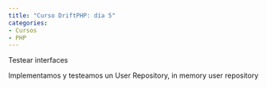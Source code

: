 ```yaml
---
title: "Curso DriftPHP: día 5"
categories:
- Cursos
- PHP
---
```


Testear interfaces

Implementamos y testeamos un User Repository, in memory user repository

<!-- more ->

## Notas tomadas

Hoy me toca compartir pantalla. Hay pocas notas, pero habrá mucho código

Vamos a testear una implementación del User Repositorio

Tenemos una interfaz, ¿para qué sirven las interfaces? Para poder intercambiar
implementaciones

¿Cada implementación de la interfaz, tiene sus tests? Si lo haces así,
realmente, no estás testeando "nada". Testeas todo, pero realmente no sabes si
son exactamente implementaciones de la misma interfaz

A nivel conceptual, hay que testear el repositorio a nivel funcional, para poder
asegurar a un tercero que todas mis implementaciones son intercambiables

Esto es un buen punto a favor para una librería, asegurar que todas las
implementaciones son intercambiables. No me vale un test para cada implementación,
porque quizá no sean los mismos tests. Tiene que haber un test que ataquen
las mismas implementaciones

Así, no es suficiente hacer un test con mock, porque el mock no es ninguna
implementación

Marc nos va a enseñar la única forma de hacerlo bien :D :D

Le gusta más el test de usuario, funcional (de aceptación) que el unitario.
Esos tests le permiten refactorizar a lo bestia (claro). Para él, la unidad es
la API entera. A Marc no le gusta mucho hablar de unitarios/integración/...

Para comenzar a escribir tests de PHPUnit, hay que cargar el bridge de PHPUnit
que proporciona DriftPHP

Mi clase de test es abstracta, porque testeamos la interfaz, así que no puedo
ejecutar los tests, todavía

Un método abstracto del test abstracto me devolverá la implementación del
repositorio. El test de la interfaz tiene esta pinta:

```
abstract class UserRepositoryTest extends TestCase {

  /** @var LoopInterface */
  private $loop;

  abstract protected function createEmptyRepository(LoopInterface $loop): UserRepository;

  public function testUserNotFound() {
    $repository = $this->createEmptyRepository($this->loop);
    $promise = $repository->find('1234');

    $this->expectException(UserNotFoundException::class);
    await($promise, $this->loop);
  }

//...
}  
```

Los tests para cada una de las implementaciones serán simplemente heredar del
test abstracto y crear una instancia de la implementación del repositorio. Esos
tests no tendrán métodos de tests, simplemente tendrán que crear la implementación
de la interfaz. El test de la interfaz es quien tiene los tests para todas
las implementaciones

El test de la implementación sería así:

```
<?php

class InMemoryUserRepositoryTest extends UserRepositoryTest {
  protected function createEmptyRepository(LoopInterface $loop): UserRepository {
    return new InMemoryUserRepository();
  }
}
```

**Implementación in-memory del repositorio**

Una limitación de un in-memory repository es que solo se puede ver en el propio
server, si escalo horizontalmente, un repositorio no verá el del otro server

## Deberes

1. implementar delete
2. completar los tests

## Referencias

- [Implementación de InMemoryUserRepository](https://github.com/rchavarria/driftphp-skeleton/blob/master/src/Domain/Model/User/InMemoryUserRepository.php)
- [Tests de la interfaz UserRepository](https://github.com/rchavarria/driftphp-skeleton/blob/master/test/Domain/Model/User/UserRepositoryTest.php),
independiente de la implementación
- [Test de la implementación](https://github.com/rchavarria/driftphp-skeleton/blob/master/test/Domain/Model/User/InMemoryUserRepositoryTest.php)
